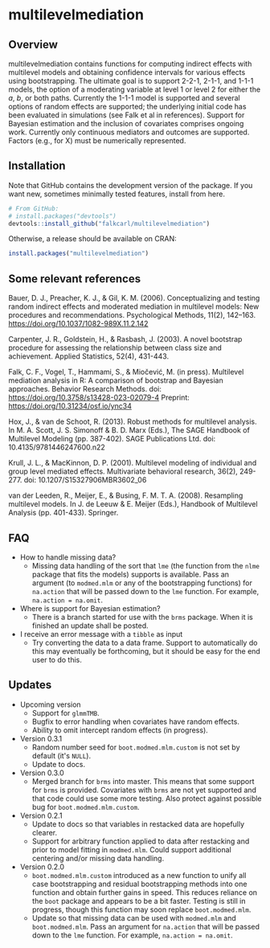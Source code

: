 # multilevelmediation

## Overview

multilevelmediation contains functions for computing indirect effects with
multilevel models and obtaining confidence intervals for various effects using
bootstrapping. The ultimate goal is to support 2-2-1, 2-1-1, and 1-1-1 models,
the option of a moderating variable at level 1 or level 2 for either the *a*, *b*,
or both paths. Currently the 1-1-1 model is supported and several options of
random effects are supported; the underlying initial code has been evaluated in
simulations (see Falk et al in references). Support for Bayesian estimation and
the inclusion of covariates comprises ongoing work. Currently only continuous
mediators and outcomes are supported. Factors (e.g., for X) must be numerically
represented.

## Installation

Note that GitHub contains the development version of the package. If you want
new, sometimes minimally tested features, install from here.

``` r
# From GitHub:
# install.packages("devtools")
devtools::install_github("falkcarl/multilevelmediation")
```

Otherwise, a release should be available on CRAN:

``` r
install.packages("multilevelmediation")
```

## Some relevant references

Bauer, D. J., Preacher, K. J., & Gil, K. M. (2006). Conceptualizing and testing random indirect effects and moderated mediation in multilevel models: New procedures and recommendations. Psychological Methods, 11(2), 142–163. https://doi.org/10.1037/1082-989X.11.2.142

Carpenter, J. R., Goldstein, H., & Rasbash, J. (2003). A novel bootstrap procedure for assessing the relationship between class size and achievement. Applied Statistics, 52(4), 431-443.

Falk, C. F., Vogel, T., Hammami, S., & Miočević, M. (in press). Multilevel mediation analysis in R: A comparison of bootstrap and Bayesian approaches. Behavior Research Methods. doi: https://doi.org/10.3758/s13428-023-02079-4  Preprint: https://doi.org/10.31234/osf.io/ync34

Hox, J., & van de Schoot, R. (2013). Robust methods for multilevel analysis. In M. A. Scott, J. S. Simonoff & B. D. Marx (Eds.), The SAGE Handbook of Multilevel Modeling (pp. 387-402). SAGE Publications Ltd. doi: 10.4135/9781446247600.n22

Krull, J. L., & MacKinnon, D. P. (2001). Multilevel modeling of individual and group level mediated effects. Multivariate behavioral research, 36(2), 249-277. doi: 10.1207/S15327906MBR3602_06

van der Leeden, R., Meijer, E., & Busing, F. M. T. A. (2008). Resampling multilevel models. In J. de Leeuw & E. Meijer (Eds.), Handbook of Multilevel Analysis (pp. 401-433). Springer.


## FAQ

- How to handle missing data?
    - Missing data handling of the sort that `lme` (the function from the `nlme` package that fits the models) supports is available. Pass an argument (to `modmed.mlm` or any of the bootstrapping functions) for `na.action` that will be passed down to the `lme` function. For example, `na.action = na.omit`.
- Where is support for Bayesian estimation?
    - There is a branch started for use with the `brms` package. When it is finished an update shall be posted.
- I receive an error message with a `tibble` as input
    - Try converting the data to a data frame. Support to automatically do this may eventually be forthcoming, but it should be easy for the end user to do this.

## Updates

- Upcoming version
    - Support for `glmmTMB`.
    - Bugfix to error handling when covariates have random effects.
    - Ability to omit intercept random effects (in progress).
- Version 0.3.1
    - Random number seed for `boot.modmed.mlm.custom` is not set by default (it's `NULL`).
    - Update to docs.
- Version 0.3.0
    - Merged branch for `brms` into master. This means that some support for `brms` is provided. Covariates with `brms` are not yet supported and that code could use some more testing. Also
    protect against possible bug for `boot.modmed.mlm.custom`.
- Version 0.2.1
    - Update to docs so that variables in restacked data are hopefully clearer.
    - Support for arbitrary function applied to data after restacking and prior to model fitting in `modmed.mlm`. Could support additional centering and/or missing data handling.
- Version 0.2.0
    - `boot.modmed.mlm.custom` introduced as a new function to unify all case bootstrapping and residual bootstrapping methods into one function and obtain further gains in speed. This reduces reliance on the `boot` package and appears to be a bit faster. Testing is still in progress, though this function may soon replace `boot.modmed.mlm`.
    - Update so that missing data can be used with `modmed.mlm` and `boot.modmed.mlm`. Pass an argument for `na.action` that will be passed down to the `lme` function. For example, `na.action = na.omit`.

